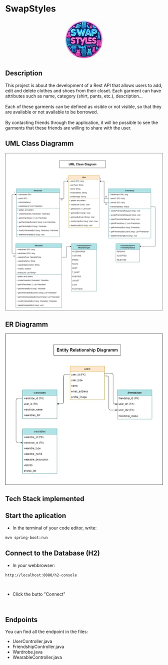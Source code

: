 # SwapStyles

<p align="center">
	  <img src="https://github.com/Ruben-BV/swap_styles_social_network/blob/dev/src/main/resources/images/Logo/Logo_Swap_Styles.jpeg" width="25%"/>
</p>

## Description
This project is about the development of a Rest API that allows users to add, edit and delete clothes and shoes from their closet. Each garment can have attributes such as name, category (shirt, pants, etc.), description...
<br><br>Each of these garments can be defined as visible or not visible, so that they are available or not available to be borrowed.
<br><br>By contacting friends through the application, it will be possible to see the garments that these friends are willing to share with the user.

## UML Class Diagramm
<p align="center">
	  <img src="https://github.com/Ruben-BV/swap_styles_social_network/blob/dev/src/main/resources/images/UML_Class_Diagramm.jpg?raw=true" />
</p>

## ER Diagramm
<p align="center">
	  <img src="https://github.com/Ruben-BV/swap_styles_social_network/blob/dev/src/main/resources/images/ER_Diagramm.jpg?raw=true" />
</p>

## Tech Stack implemented

## Start the aplication
- In the terminal of your code editor, write:
```bash
mvn spring-boot:run
```

## Connect to the Database (H2)
- In your webbrowser:
```bash
http://localhost:8080/h2-console
```
<p align="center">
	  <img src="" />
</p>

- Click the butto "Connect"
<p align="center">
	  <img src="" />
</p>

## Endpoints
You can find all the endpoint in the files:
- UserController.java
- FriendshipController.java
- Wardrobe.java
- WearableController.java
